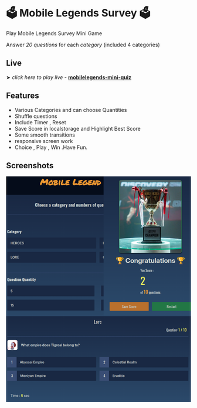 
# 🗳️ Mobile Legends Survey 🗳️

Play Mobile Legends Survey Mini Game

Answer *20 questions* for each *category* (included 4 categories)


## Live

➤ *click  here to play live -* [**mobilelegends-mini-quiz**](https://myatmh.github.io/Mobile-Legend-Survey/)


## Features

- Various Categories and can choose Quantities
- Shuffle questions
- Include Timer , Reset
- Save Score in localstorage and Highlight Best Score
- Some smooth transitions
- responsive screen work
- Choice , Play , Win .Have Fun.


## Screenshots

![Preview](https://github.com/myatmh/Mobile-Legend-Survey/blob/master/assets/mlquiz.png)
